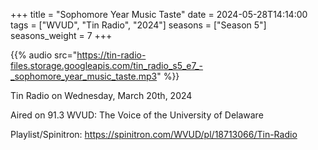 +++
title = "Sophomore Year Music Taste"
date = 2024-05-28T14:14:00
tags = ["WVUD", "Tin Radio", "2024"]
seasons = ["Season 5"]
seasons_weight = 7
+++

{{% audio src="https://tin-radio-files.storage.googleapis.com/tin_radio_s5_e7_-_sophomore_year_music_taste.mp3" %}}

Tin Radio on Wednesday, March 20th, 2024

Aired on 91.3 WVUD: The Voice of the University of Delaware

Playlist/Spinitron: https://spinitron.com/WVUD/pl/18713066/Tin-Radio

